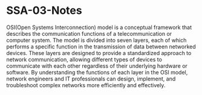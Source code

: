 # SSA-03-Notes

OSI(Open Systems Interconnection) model is a conceptual framework that describes the communication functions of a telecommunication or computer system. 
The model is divided into seven layers, each of which performs a specific function in the transmission of data between networked devices.
These layers are designed to provide a standardized approach to network communication, allowing different types of devices to communicate with each other regardless of their underlying hardware or software. 
By understanding the functions of each layer in the OSI model, network engineers and IT professionals can design, implement, and troubleshoot complex networks more efficiently and effectively.
